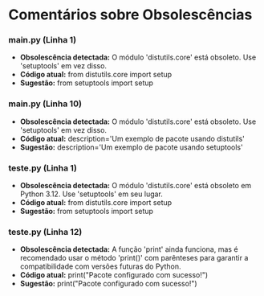 # Comentários sobre Obsolescências

### main.py (Linha 1)
- **Obsolescência detectada:** O módulo 'distutils.core' está obsoleto. Use 'setuptools' em vez disso.
- **Código atual:** from distutils.core import setup
- **Sugestão:** from setuptools import setup


### main.py (Linha 10)
- **Obsolescência detectada:** O módulo 'distutils.core' está obsoleto. Use 'setuptools' em vez disso.
- **Código atual:** description='Um exemplo de pacote usando distutils'
- **Sugestão:** description='Um exemplo de pacote usando setuptools'


### teste.py (Linha 1)
- **Obsolescência detectada:** O módulo 'distutils.core' está obsoleto em Python 3.12. Use 'setuptools' em seu lugar.
- **Código atual:** from distutils.core import setup
- **Sugestão:** from setuptools import setup


### teste.py (Linha 12)
- **Obsolescência detectada:** A função 'print' ainda funciona, mas é recomendado usar o método 'print()' com parênteses para garantir a compatibilidade com versões futuras do Python.
- **Código atual:**     print("Pacote configurado com sucesso!")
- **Sugestão:**     print("Pacote configurado com sucesso!")

